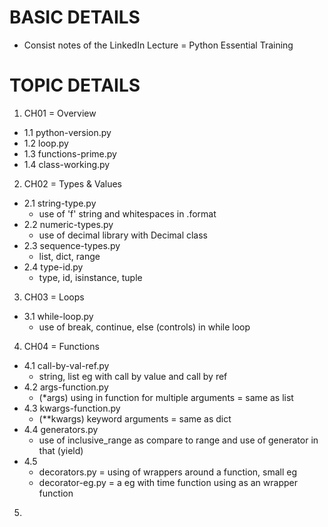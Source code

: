 # BASIC DETAILS
- Consist notes of the LinkedIn Lecture = Python Essential Training

# TOPIC DETAILS
1. CH01 = Overview
- 1.1 python-version.py
- 1.2 loop.py
- 1.3 functions-prime.py
- 1.4 class-working.py
2. CH02 = Types & Values
  - 2.1 string-type.py
    - use of 'f' string and whitespaces in .format
  - 2.2 numeric-types.py
    - use of decimal library with Decimal class
  - 2.3 sequence-types.py
    - list, dict, range
  - 2.4 type-id.py
    - type, id, isinstance, tuple
3. CH03 = Loops
  - 3.1 while-loop.py
    - use of break, continue, else (controls) in while loop
4. CH04 = Functions
  - 4.1 call-by-val-ref.py
    - string, list eg with call by value and call by ref
  - 4.2 args-function.py
    - (*args) using in function for multiple arguments = same as list
  - 4.3 kwargs-function.py
    - (**kwargs) keyword arguments = same as dict
  - 4.4 generators.py
    - use of inclusive_range as compare to range and use of generator in that (yield)
  - 4.5 
    - decorators.py = using of wrappers around a function, small eg
    - decorator-eg.py = a eg with time function using as an wrapper function
5. 
